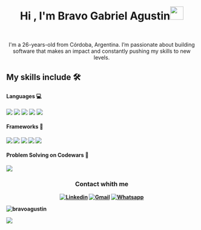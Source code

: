 <h1 align="center">Hi , I'm Bravo Gabriel Agustin<img src="https://media.giphy.com/media/hvRJCLFzcasrR4ia7z/giphy.gif" width="35"></h1>
<br>
<p align="center">
	I'm a 26-years-old from Córdoba, Argentina. I’m passionate about building software that makes an impact and constantly pushing 	my skills to new levels.
</p>
<h2 align="start">My skills include 🛠️</h2>
		<h4>Languages 💻</h4>
 	  <div> 
		<img src="https://img.shields.io/badge/javascript-%23323330.svg?style=for-the-badge&logo=javascript&logoColor=%23F7DF1E"></a>
  		<img src="https://img.shields.io/badge/java-%23ED8B00.svg?style=for-the-badge&logo=openjdk&logoColor=white"></a>
  		<img src="https://img.shields.io/badge/typescript-%23007ACC.svg?style=for-the-badge&logo=typescript&logoColor=white"></a>
  		<img src="https://img.shields.io/badge/html5-%23E34F26.svg?style=for-the-badge&logo=html5&logoColor=white"></a>
    		<img src="https://img.shields.io/badge/css3-%231572B6.svg?style=for-the-badge&logo=css3&logoColor=white"></a> 
	  </div>
		<h4>Frameworks 🚀<h4>
			<div>
				<img src="https://img.shields.io/badge/spring-%236DB33F.svg?style=for-the-badge&logo=spring&logoColor=white"></a>
				<img src="https://img.shields.io/badge/angular-%23DD0031.svg?style=for-the-badge&logo=angular&logoColor=white"></a>
				<img src="https://img.shields.io/badge/node.js-6DA55F?style=for-the-badge&logo=node.js&logoColor=white"></a>
				<img src="https://img.shields.io/badge/react-%2320232a.svg?style=for-the-badge&logo=react&logoColor=%2361DAFB"></a>
				<img src="https://img.shields.io/badge/rxjs-%23B7178C.svg?style=for-the-badge&logo=reactivex&logoColor=white"></a>
			</div>
			<div>
				<h4>Problem Solving on Codewars 🧩</h4>	
			</div>
			<img src="https://www.codewars.com/users/bravoagustin/badges/large">
	<div align="center">
	  <h3>Contact whith me</h3>
       	  <a href="https://linkedin.com/in/agustin-bravo-64b015163/"><img alt="Linkedin" title="Jaydeep Yadav Linkedin" src="https://img.shields.io/badge/LinkedIn-0077B5?style=for-the-badge&logo=linkedin&logoColor=white"></a>
	  <a href="mailto:bravoagustin159@gmail.com"><img alt="Gmail" title="Jaydeep Yadav Gmail" src="https://img.shields.io/badge/Gmail-D14836?style=for-the-badge&logo=gmail&logoColor=white"></a>
	<a href="https://wa.me/3518049984"><img alt="Whatsapp" src="https://img.shields.io/badge/WhatsApp-25D366?style=for-the-badge&logo=whatsapp&logoColor=white">
    	  </a>
	</div>
</p>
<p align="left"> <img src="https://komarev.com/ghpvc/?username=bravoagustin&label=Profile%20views&color=0e75b6&style=flat" alt="bravoagustin" /> </p>
<img src="https://img.shields.io/badge/Udemy Completed-10-<COLOR>">
 		
